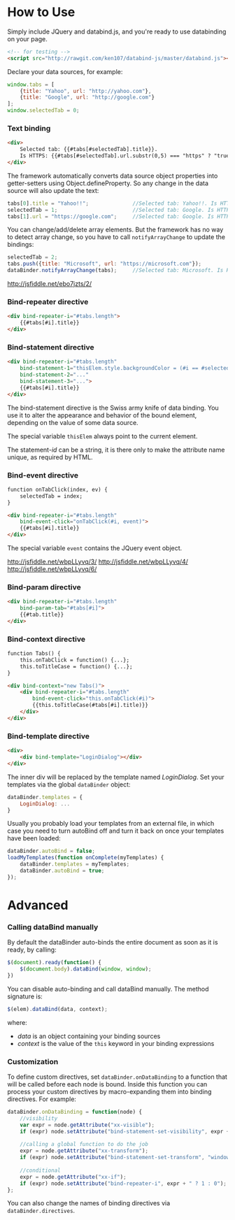 # How to Use
Simply include JQuery and databind.js, and you're ready to use databinding on your page.
```html
<!-- for testing -->
<script src="http://rawgit.com/ken107/databind-js/master/databind.js"></script>
```

Declare your data sources, for example:
```javascript
window.tabs = [
	{title: "Yahoo", url: "http://yahoo.com"},
	{title: "Google", url: "http://google.com"}
];
window.selectedTab = 0;
```

### Text binding
```html
<div>
    Selected tab: {{#tabs[#selectedTab].title}}.
    Is HTTPS: {{#tabs[#selectedTab].url.substr(0,5) === "https" ? "true" : "false"}}
</div>
```

The framework automatically converts data source object properties into getter-setters using Object.defineProperty.  So any change in the data source will also update the text:
```javascript
tabs[0].title = "Yahoo!!";				//Selected tab: Yahoo!!. Is HTTPS: false
selectedTab = 1;						//Selected tab: Google. Is HTTPS: false
tabs[1].url = "https://google.com";		//Selected tab: Google. Is HTTPS: true
```

You can change/add/delete array elements.  But the framework has no way to detect array change, so you have to call `notifyArrayChange` to update the bindings:
```javascript
selectedTab = 2;
tabs.push({title: "Microsoft", url: "https://microsoft.com"});
dataBinder.notifyArrayChange(tabs);		//Selected tab: Microsoft. Is HTTPS: true
```

http://jsfiddle.net/ebo7jzts/2/

### Bind-repeater directive
```html
<div bind-repeater-i="#tabs.length">
	{{#tabs[#i].title}}
</div>
```

### Bind-statement directive
```html
<div bind-repeater-i="#tabs.length"
	bind-statement-1="thisElem.style.backgroundColor = (#i == #selectedTab ? 'blue' : 'black')"
	bind-statement-2="..."
	bind-statement-3="...">
	{{#tabs[#i].title}}
</div>
```

The bind-statement directive is the Swiss army knife of data binding.  You use it to alter the appearance and behavior of the bound element, depending on the value of some data source.

The special variable `thisElem` always point to the current element.

The statement-_id_ can be a string, it is there only to make the attribute name unique, as required by HTML.

### Bind-event directive
```html
function onTabClick(index, ev) {
	selectedTab = index;
}

<div bind-repeater-i="#tabs.length"
	bind-event-click="onTabClick(#i, event)">
	{{#tabs[#i].title}}
</div>
```

The special variable `event` contains the JQuery event object.

http://jsfiddle.net/wbpLLyvq/3/
http://jsfiddle.net/wbpLLyvq/4/
http://jsfiddle.net/wbpLLyvq/6/

### Bind-param directive
```html
<div bind-repeater-i="#tabs.length"
	bind-param-tab="#tabs[#i]">
	{{#tab.title}}
</div>
```

### Bind-context directive
```html
function Tabs() {
	this.onTabClick = function() {...};
	this.toTitleCase = function() {...};
}

<div bind-context="new Tabs()">
	<div bind-repeater-i="#tabs.length"
		bind-event-click="this.onTabClick(#i)">
		{{this.toTitleCase(#tabs[#i].title)}}
	</div>
</div>
```

### Bind-template directive
```html
<div>
	<div bind-template="LoginDialog"></div>
</div>
```

The inner div will be replaced by the template named _LoginDialog_.  Set your templates via the global `dataBinder` object:
```javascript
dataBinder.templates = {
	LoginDialog: ...
}
```

Usually you probably load your templates from an external file, in which case you need to turn autoBind off and turn it back on once your templates have been loaded:
```javascript
dataBinder.autoBind = false;
loadMyTemplates(function onComplete(myTemplates) {
	dataBinder.templates = myTemplates;
	dataBinder.autoBind = true;
});
```

# Advanced
### Calling dataBind manually
By default the dataBinder auto-binds the entire document as soon as it is ready, by calling:
```javascript
$(document).ready(function() {
	$(document.body).dataBind(window, window);
})
```

You can disable auto-binding and call dataBind manually.  The method signature is:
```javascript
$(elem).dataBind(data, context);
```
where:
* _data_ is an object containing your binding sources
* _context_ is the value of the `this` keyword in your binding expressions

### Customization
To define custom directives, set `dataBinder.onDataBinding` to a function that will be called before each node is bound.  Inside this function you can process your custom directives by macro-expanding them into binding directives.  For example:
```javascript
dataBinder.onDataBinding = function(node) {
	//visibility
	var expr = node.getAttribute("xx-visible");
	if (expr) node.setAttribute("bind-statement-set-visibility", expr + " ? $(thisElem).fadeIn() : $(thisElem).fadeOut()");
	
	//calling a global function to do the job
	expr = node.getAttribute("xx-transform");
	if (expr) node.setAttribute("bind-statement-set-transform", "window.setTransform(thisElem, " + expr + ")");
	
	//conditional
	expr = node.getAttribute("xx-if");
	if (expr) node.setAttribute("bind-repeater-i", expr + " ? 1 : 0");
};
```

You can also change the names of binding directives via `dataBinder.directives`.
